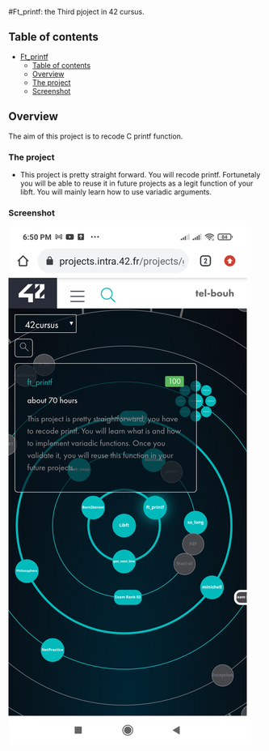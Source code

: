 #Ft_printf: the Third pjoject in 42 cursus.

## Table of contents

- [Ft_printf](#42-cursus)
  - [Table of contents](#table-of-contents)
  - [Overview](#overview)
  - [The project](#the-project)
  - [Screenshot](#screenshot)



## Overview
The aim of this project is to recode C printf function.

### The project

- This project is pretty straight forward. You will recode printf. Fortunetaly
you will be able to reuse it in future projects as a legit function of your libft. You will
mainly learn how to use variadic arguments.



### Screenshot

![Result](./screenshot/Ft_printf.jpg)
